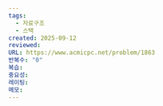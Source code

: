 ```yaml
---
tags:
  - 자료구조
  - 스택
created: 2025-09-12
reviewed:
URL: https://www.acmicpc.net/problem/1863
반복수: "0"
복습:
중요성:
레이팅:
메모:
---
```

